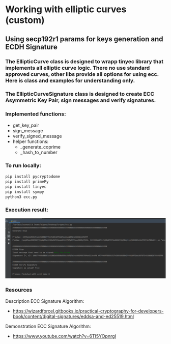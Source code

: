 # Working with elliptic curves (custom)

## Using secp192r1 params for keys generation and ECDH Signature

### The **EllipticCurve** class is designed to wrapp tinyec library that implements all elliptic curve logic. There no use standard approved curves, other libs provide all options for using ecc. Here is class and examples for understanding only.
### The **EllipticCurveSignature** class is designed to create ECC Asymmetric Key Pair, sign messages and verify signatures.


### Implemented functions:
- get_key_pair
- sign_message
- verify_signed_message
- helper functions:
    - _generate_coprime
    - _hash_to_number
    
### To run locally:
``` 
pip install pycryptodome
pip install primePy
pip install tinyec
pip install sympy
python3 ecc.py
```

### Execution result:
![](/img/2023-07-09_19-01.png "Test")

### Resources 
Description ECC Signature Algorithm:
- https://wizardforcel.gitbooks.io/practical-cryptography-for-developers-book/content/digital-signatures/eddsa-and-ed25519.html

Demonstration ECC Signature Algorithm:
- https://www.youtube.com/watch?v=6TI5YOpnrgI